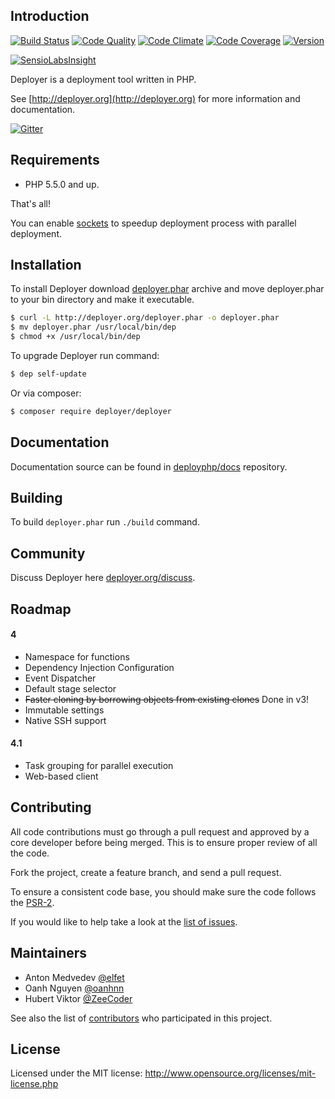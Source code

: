 ## Introduction

[![Build Status](https://travis-ci.org/deployphp/deployer.svg?branch=master)](https://travis-ci.org/deployphp/deployer)
[![Code Quality](http://img.shields.io/scrutinizer/g/deployphp/deployer.svg?style=flat)](https://scrutinizer-ci.com/g/deployphp/deployer/)
[![Code Climate](http://img.shields.io/codeclimate/github/deployphp/deployer.svg?style=flat)](https://codeclimate.com/github/deployphp/deployer)
[![Code Coverage](http://img.shields.io/scrutinizer/coverage/g/deployphp/deployer.svg?style=flat)](https://scrutinizer-ci.com/g/deployphp/deployer/)
[![Version](http://img.shields.io/packagist/v/deployer/deployer.svg?style=flat)](https://packagist.org/packages/deployer/deployer)

[![SensioLabsInsight](https://insight.sensiolabs.com/projects/69072898-df4a-4dee-ab05-c2ae83d6c469/big.png)](https://insight.sensiolabs.com/projects/69072898-df4a-4dee-ab05-c2ae83d6c469)

Deployer is a deployment tool written in PHP.

See [http://deployer.org](http://deployer.org) for more information and documentation.

[![Gitter](https://badges.gitter.im/Join%20Chat.svg)](https://gitter.im/deployphp/deployer?utm_source=badge&utm_medium=badge&utm_campaign=pr-badge)

## Requirements

- PHP 5.5.0 and up.

That's all!

You can enable [sockets](http://php.net/manual/en/book.sockets.php) to speedup deployment process with parallel deployment.

## Installation

To install Deployer download [deployer.phar](http://deployer.org/deployer.phar) archive and move deployer.phar to your bin directory and make it executable.

```sh
$ curl -L http://deployer.org/deployer.phar -o deployer.phar
$ mv deployer.phar /usr/local/bin/dep
$ chmod +x /usr/local/bin/dep
```

To upgrade Deployer run command:

```sh
$ dep self-update
```

Or via composer:

```sh
$ composer require deployer/deployer
```

## Documentation

Documentation source can be found in [deployphp/docs](https://github.com/deployphp/docs) repository.

## Building

To build `deployer.phar` run `./build` command.

## Community

Discuss Deployer here [deployer.org/discuss](http://deployer.org/discuss).

## Roadmap

#### 4

- Namespace for functions
- Dependency Injection Configuration
- Event Dispatcher
- Default stage selector
- ~~Faster cloning by borrowing objects from existing clones~~ Done in v3!
- Immutable settings
- Native SSH support

#### 4.1

- Task grouping for parallel execution
- Web-based client

## Contributing

All code contributions must go through a pull request and approved by a core developer before being merged.
This is to ensure proper review of all the code.

Fork the project, create a feature branch, and send a pull request.

To ensure a consistent code base, you should make sure the code follows
the [PSR-2](https://github.com/php-fig/fig-standards/blob/master/accepted/PSR-2-coding-style-guide.md).

If you would like to help take a look at the [list of issues](https://github.com/deployphp/deployer/issues).

## Maintainers

- Anton Medvedev [@elfet](https://github.com/elfet)
- Oanh Nguyen [@oanhnn](https://github.com/oanhnn)
- Hubert Viktor [@ZeeCoder](https://github.com/ZeeCoder)

See also the list of [contributors](https://github.com/deployphp/deployer/graphs/contributors) who participated in this project.

## License

Licensed under the MIT license: http://www.opensource.org/licenses/mit-license.php
